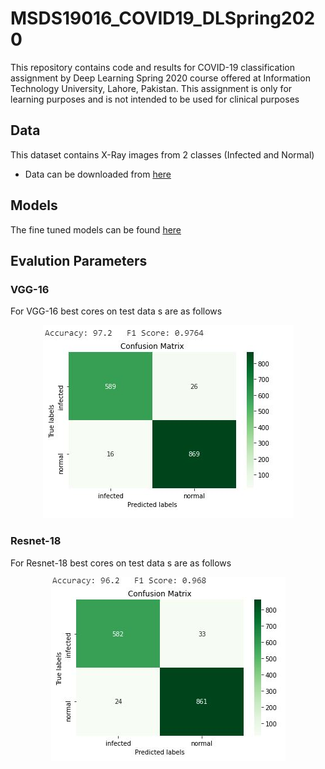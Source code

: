 # MSDS19016_COVID19_DLSpring2020
This repository contains code and results for COVID-19 classification assignment by Deep Learning Spring 2020 course offered at Information Technology University, Lahore, Pakistan. This assignment is only for learning purposes and is not intended to be used for clinical purposes


## Data 
This dataset contains X-Ray images from 2 classes (Infected and Normal)
- Data can be downloaded from [here](https://drive.google.com/a/itu.edu.pk/uc?id=1-HQQciKYfwAO3oH7ci6zhg45DduvkpnK)

## Models
The fine tuned models can be found [here](https://drive.google.com/open?id=1NWe8Xu6RvqIXEmR1FtDu5BB4UQsUrCQa)

## Evalution Parameters

### VGG-16 
For VGG-16 best cores on test data s are as follows

<p align="center">
  <img  src="https://github.com/HadiaIrshad/MSDS19016_COVID19_DLSpring2020/blob/master/images/VGG16.JPG">
</p>


### Resnet-18
For Resnet-18 best cores on test data s are as follows

<p align="center">
  <img  src="https://github.com/HadiaIrshad/MSDS19016_COVID19_DLSpring2020/blob/master/images/resnet18.JPG">
</p>




